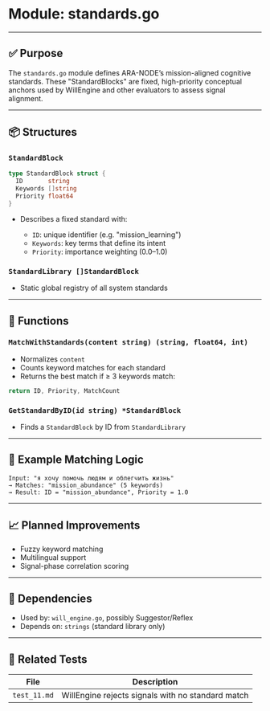 # Module: standards.go

---

## ✅ Purpose

The `standards.go` module defines ARA-NODE’s mission-aligned cognitive standards. These "StandardBlocks" are fixed, high-priority conceptual anchors used by WillEngine and other evaluators to assess signal alignment.

---

## 📦 Structures

### `StandardBlock`

```go
type StandardBlock struct {
  ID       string
  Keywords []string
  Priority float64
}
```

* Describes a fixed standard with:

  * `ID`: unique identifier (e.g. "mission\_learning")
  * `Keywords`: key terms that define its intent
  * `Priority`: importance weighting (0.0–1.0)

### `StandardLibrary []StandardBlock`

* Static global registry of all system standards

---

## 🔧 Functions

### `MatchWithStandards(content string) (string, float64, int)`

* Normalizes `content`
* Counts keyword matches for each standard
* Returns the best match if ≥ 3 keywords match:

```go
return ID, Priority, MatchCount
```

### `GetStandardByID(id string) *StandardBlock`

* Finds a `StandardBlock` by ID from `StandardLibrary`

---

## 🧠 Example Matching Logic

```text
Input: "я хочу помочь людям и облегчить жизнь"
→ Matches: "mission_abundance" (5 keywords)
→ Result: ID = "mission_abundance", Priority = 1.0
```

---

## 📈 Planned Improvements

* Fuzzy keyword matching
* Multilingual support
* Signal-phase correlation scoring

---

## 📂 Dependencies

* Used by: `will_engine.go`, possibly Suggestor/Reflex
* Depends on: `strings` (standard library only)

---

## 🧪 Related Tests

| File         | Description                                       |
| ------------ | ------------------------------------------------- |
| `test_11.md` | WillEngine rejects signals with no standard match |
